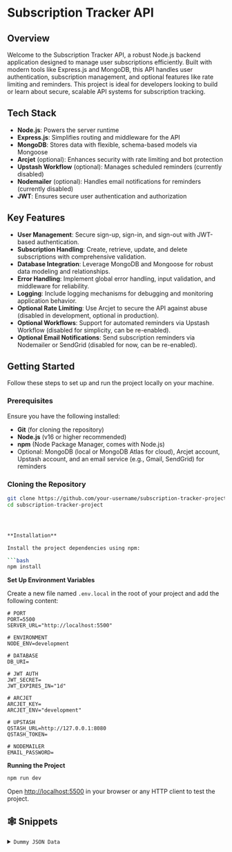 # Subscription Tracker API

## Overview
Welcome to the Subscription Tracker API, a robust Node.js backend application designed to manage user subscriptions efficiently. Built with modern tools like Express.js and MongoDB, this API handles user authentication, subscription management, and optional features like rate limiting and reminders. This project is ideal for developers looking to build or learn about secure, scalable API systems for subscription tracking.

## Tech Stack
- **Node.js**: Powers the server runtime
- **Express.js**: Simplifies routing and middleware for the API
- **MongoDB**: Stores data with flexible, schema-based models via Mongoose
- **Arcjet** (optional): Enhances security with rate limiting and bot protection
- **Upstash Workflow** (optional): Manages scheduled reminders (currently disabled)
- **Nodemailer** (optional): Handles email notifications for reminders (currently disabled)
- **JWT**: Ensures secure user authentication and authorization

## Key Features
- **User Management**: Secure sign-up, sign-in, and sign-out with JWT-based authentication.
- **Subscription Handling**: Create, retrieve, update, and delete subscriptions with comprehensive validation.
- **Database Integration**: Leverage MongoDB and Mongoose for robust data modeling and relationships.
- **Error Handling**: Implement global error handling, input validation, and middleware for reliability.
- **Logging**: Include logging mechanisms for debugging and monitoring application behavior.
- **Optional Rate Limiting**: Use Arcjet to secure the API against abuse (disabled in development, optional in production).
- **Optional Workflows**: Support for automated reminders via Upstash Workflow (disabled for simplicity, can be re-enabled).
- **Optional Email Notifications**: Send subscription reminders via Nodemailer or SendGrid (disabled for now, can be re-enabled).

## Getting Started
Follow these steps to set up and run the project locally on your machine.

### Prerequisites
Ensure you have the following installed:
- **Git** (for cloning the repository)
- **Node.js** (v16 or higher recommended)
- **npm** (Node Package Manager, comes with Node.js)
- Optional: MongoDB (local or MongoDB Atlas for cloud), Arcjet account, Upstash account, and an email service (e.g., Gmail, SendGrid) for reminders

### Cloning the Repository
```bash
git clone https://github.com/your-username/subscription-tracker-project.git
cd subscription-tracker-project




**Installation**

Install the project dependencies using npm:

```bash
npm install
```

**Set Up Environment Variables**

Create a new file named `.env.local` in the root of your project and add the following content:

```env
# PORT
PORT=5500
SERVER_URL="http://localhost:5500"

# ENVIRONMENT
NODE_ENV=development

# DATABASE
DB_URI=

# JWT AUTH
JWT_SECRET=
JWT_EXPIRES_IN="1d"

# ARCJET
ARCJET_KEY=
ARCJET_ENV="development"

# UPSTASH
QSTASH_URL=http://127.0.0.1:8080
QSTASH_TOKEN=

# NODEMAILER
EMAIL_PASSWORD=
```

**Running the Project**

```bash
npm run dev
```

Open [http://localhost:5500](http://localhost:5500) in your browser or any HTTP client to test the project.

## <a name="snippets">🕸️ Snippets</a>

<details>
<summary><code>Dummy JSON Data</code></summary>

```json
{
  "name": "Javascript Mastery Elite Membership",
  "price": 139.00,
  "currency": "USD",
  "frequency": "monthly",
  "category": "Entertainment",
  "startDate": "2025-01-20T00:00:00.000Z",
  "paymentMethod": "Credit Card"
}
```

</details>
